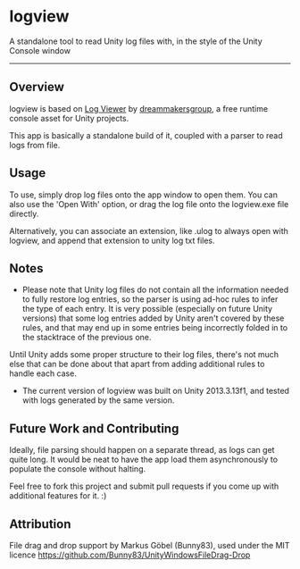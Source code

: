 # logview
A standalone tool to read Unity log files with, in the style of the Unity Console window


-------

## Overview

logview is based on [Log Viewer](https://assetstore.unity.com/packages/tools/integration/log-viewer-12047) by [dreammakersgroup](https://assetstore.unity.com/publishers/4643), a free runtime console asset for Unity projects. 

This app is basically a standalone build of it, coupled with a parser to read logs from file.


## Usage

To use, simply drop log files onto the app window to open them. You can also use the 'Open With' option, or drag the log file onto the logview.exe file directly. 

Alternatively, you can associate an extension, like .ulog to always open with logview, and append that extension to unity log txt files.


## Notes

* Please note that Unity log files do not contain all the information needed to fully restore log entries, so the parser is using ad-hoc rules to infer the type of each entry. It is very possible (especially on future Unity versions) that some log entries added by Unity aren't covered by these rules, and that may end up in some entries being incorrectly folded in to the stacktrace of the previous one. 

Until Unity adds some proper structure to their log files, there's not much else that can be done about that apart from adding additional rules to handle each case.


* The current version of logview was built on Unity 2013.3.13f1, and tested with logs generated by the same version. 

## Future Work and Contributing

Ideally, file parsing should happen on a separate thread, as logs can get quite long. It would be neat to have the app load them asynchronously to populate the console without halting. 

Feel free to fork this project and submit pull requests if you come up with additional features for it. :)


## Attribution

File drag and drop support by Markus Göbel (Bunny83), used under the MIT licence
https://github.com/Bunny83/UnityWindowsFileDrag-Drop



